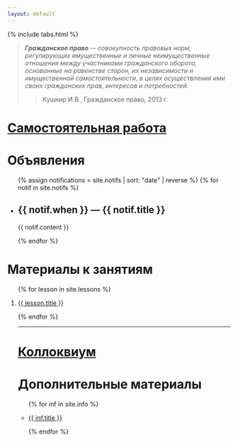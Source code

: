 ```yaml
---
layout: default
---
```


{% include tabs.html %}

> _**Гражданское право** -- совокупность правовых норм, регулирующих
> имущественные и личные неимущественные отношения между участниками
> гражданского оборота, основанные на равенстве сторон, их независимости и
> имущественной самостоятельности, в целях осуществления ими своих гражданских
> прав, интересов и потребностей._
>
> > Кушнир И.В., Гражданское право, 2013 г.

<h1><a href="/sr">Самостоятельная работа</a></h1>

<h1>Объявления</h1>

<ul>

{% assign notifications = site.notifs | sort: "date" | reverse %}
{% for notif in site.notifs %}

  <li>
    <h2>{{ notif.when }} &mdash; {{ notif.title }}</h2>
    {{ notif.content }}
  </li>

{% endfor %}

</ul>

<h1>Материалы к занятиям</h1>

<ol>

{% for lesson in site.lessons %}

  <li>
    <a href="{{ lesson.url }}">
      {{ lesson.title }}
    </a>
  </li>

{% endfor %}

<hr />

<h1><a href="/colloc">Коллоквиум</a></h1>

<h1>Дополнительные материалы</h1>

<ul>

{% for inf in site.info %}

  <li>
    <a href="{{ inf.url }}">
      {{ inf.title }}
    </a>
  </li>

{% endfor %}

</ul>

<script>
// Get the element with id="defaultOpen" and click on it
document.getElementById("defaultOpen").click();
</script>
